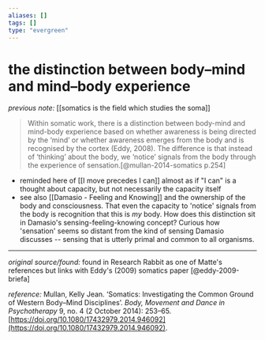 ```yaml
---
aliases: []
tags: []
type: "evergreen"
---
```


# the distinction between body–mind and mind–body experience

_previous note:_ [[somatics is the field which studies the soma]]

> Within somatic work, there is a distinction between body-mind and mind-body experience based on whether awareness is being directed by the ‘mind’ or whether awareness emerges from the body and is recognised by the cortex (Eddy, 2008). The difference is that instead of ‘thinking’ about the body, we ‘notice’ signals from the body through the experience of sensation.[@mullan-2014-somatics p.254] 

- reminded here of [[I move precedes I can]] almost as if "I can" is a thought about capacity, but not necessarily the capacity itself
- see also [[Damasio - Feeling and Knowing]] and the ownership of the body and consciousness. That even the capacity to 'notice' signals from the body is recognition that this is _my_ body. How does this distinction sit in Damasio's sensing-feeling-knowing concept? Curious how 'sensation' seems so distant from the kind of sensing Damasio discusses -- sensing that is utterly primal and common to all organisms.

---

_original source/found:_ found in Research Rabbit as one of Matte's references but links with Eddy's (2009) somatics paper [@eddy-2009-briefa]

_reference:_ Mullan, Kelly Jean. ‘Somatics: Investigating the Common Ground of Western Body–Mind Disciplines’. _Body, Movement and Dance in Psychotherapy_ 9, no. 4 (2 October 2014): 253–65. [https://doi.org/10.1080/17432979.2014.946092](https://doi.org/10.1080/17432979.2014.946092).



